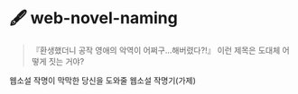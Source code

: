 # 🖋 web-novel-naming
>『환생했더니 공작 영애의 악역이 어쩌구...해버렸다?!』 이런 제목은 도대체 어떻게 짓는 거야?

웹소설 작명이 막막한 당신을 도와줄 웹소설 작명기(가제)
